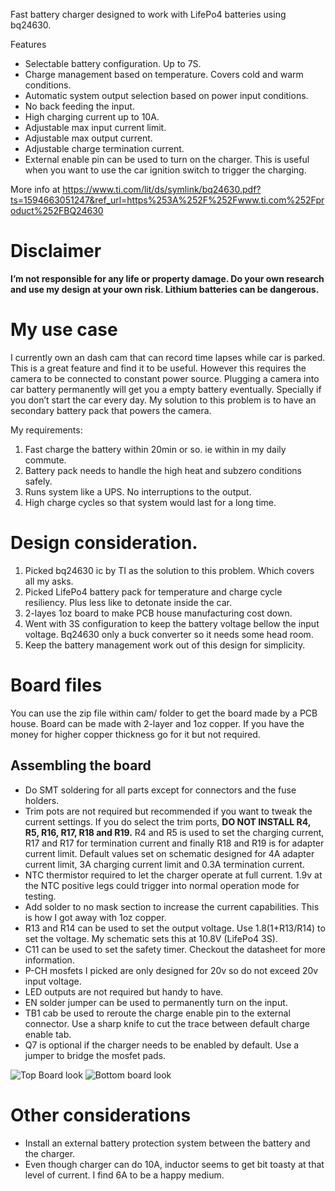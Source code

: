 Fast battery charger designed to work with LifePo4 batteries using bq24630.

Features
* Selectable battery configuration. Up to 7S.
* Charge management based on temperature. Covers cold and warm conditions.
* Automatic system output selection based on power input conditions.
* No back feeding the input.
* High charging current up to 10A.
* Adjustable max input current limit.
* Adjustable max output current.
* Adjustable charge termination current.
* External enable pin can be used to turn on the charger. This is useful when you want to use the car ignition switch to trigger the charging.

More info at https://www.ti.com/lit/ds/symlink/bq24630.pdf?ts=1594663051247&ref_url=https%253A%252F%252Fwww.ti.com%252Fproduct%252FBQ24630

# Disclaimer

**I’m not responsible for any life or property damage. Do your own research and use my design at your own risk. Lithium batteries can be dangerous.**

# My use case

I currently own an dash cam that can record time lapses while car is parked. This is a great feature and find it to be useful. However this requires the camera to be connected to constant power source. Plugging a camera into car battery permanently will get you a empty battery eventually. Specially if you don’t start the car every day. My solution to this problem is to have an secondary battery pack that powers the camera. 

My requirements:
1) Fast charge the battery within 20min or so. ie within in my daily commute.
2) Battery pack needs to handle the high heat and subzero conditions safely.
3) Runs system like a UPS. No interruptions to the output.
4) High charge cycles so that system would last for a long time.

# Design consideration.
1)	Picked bq24630 ic by TI as the solution to this problem. Which covers all my asks.
2)	Picked LifePo4 battery pack for temperature and charge cycle resiliency. Plus less like to detonate inside the car.
3)	2-layes 1oz board to make PCB house manufacturing cost down.
4)	Went with 3S configuration to keep the battery voltage bellow the input voltage. Bq24630 only a buck converter so it needs some head room.
5)	Keep the battery management work out of this design for simplicity.

# Board files

You can use the zip file within cam/ folder to get the board made by a PCB house. Board can be made with 2-layer and 1oz copper. If you have the money for higher copper thickness go for it but not required. 

## Assembling the board

* Do SMT soldering for all parts except for connectors and the fuse holders. 
* Trim pots are not required but recommended if you want to tweak the current settings. If you do select the trim ports, **DO NOT INSTALL R4, R5, R16, R17, R18 and R19.** R4 and R5 is used to set the charging current, R17 and R17 for termination current and finally R18 and R19 is for adapter current limit. Default values set on schematic designed for 4A adapter current limit, 3A charging current limit and 0.3A termination current.
* NTC thermistor required to let the charger operate at full current. 1.9v at the NTC positive legs could trigger into normal operation mode for testing.
* Add solder to no mask section to increase the current capabilities. This is how I got away with 1oz copper.
* R13 and R14 can be used to set the output voltage. Use 1.8(1+R13/R14) to set the voltage. My schematic sets this at 10.8V (LifePo4 3S).
* C11 can be used to set the safety timer. Checkout the datasheet for more information.
* P-CH mosfets I picked are only designed for 20v so do not exceed 20v input voltage.
* LED outputs are not required but handy to have.
* EN solder jumper can be used to permanently turn on the input.
* TB1 cab be used to reroute the charge enable pin to the external connector. Use a sharp knife to cut the trace between default charge enable tab.
* Q7 is optional if the charger needs to be enabled by default. Use a jumper to bridge the mosfet pads.

![Top Board look](pic/top_board.JPG)
![Bottom board look](pic/bottom_board.JPG)

# Other considerations

* Install an external battery protection system between the battery and the charger. 
* Even though charger can do 10A, inductor seems to get bit toasty at that level of current. I find 6A to be a happy medium.
